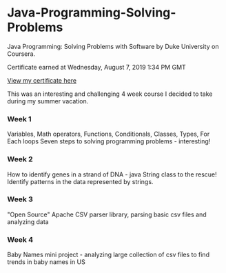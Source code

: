 # Java-Programming-Solving-Problems

Java Programming: Solving Problems with Software by Duke University on Coursera. 

Certificate earned at Wednesday, August 7, 2019 1:34 PM GMT


[View my certificate here](https://www.coursera.org/account/accomplishments/certificate/8BUNBJ7G8M3M)

This was an interesting and challenging 4 week course I decided to take during my summer vacation. 

### Week 1
Variables, Math operators, Functions, Conditionals, Classes, Types, For Each loops
Seven steps to solving programming problems - interesting!

### Week 2
How to identify genes in a strand of DNA - java String class to the rescue! 
Identify patterns in the data represented by strings.

### Week 3
"Open Source" Apache CSV parser library, parsing basic csv files and analyzing data

### Week 4
Baby Names mini project - analyzing large collection of csv files to find trends in baby names in US


